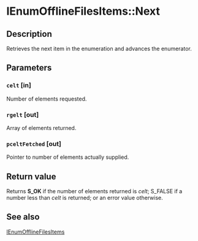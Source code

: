 # IEnumOfflineFilesItems::Next

## Description

Retrieves the next item in the enumeration and advances the enumerator.

## Parameters

### `celt` [in]

Number of elements requested.

### `rgelt` [out]

Array of elements returned.

### `pceltFetched` [out]

Pointer to number of elements actually supplied.

## Return value

Returns **S_OK** if the number of elements returned is *celt*; S_FALSE if a number less than *celt* is returned; or an error value otherwise.

## See also

[IEnumOfflineFilesItems](https://learn.microsoft.com/previous-versions/windows/desktop/api/cscobj/nn-cscobj-ienumofflinefilesitems)